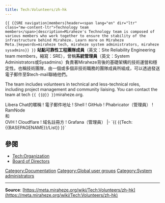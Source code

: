 ```yaml
---
title: Tech:Volunteers/zh-hk
---
```


 `{{ {{SRE navigation|members|header=<span lang="en" dir="ltr" class="mw-content-ltr">Technology team members</span>|description=Miraheze's Technology team is composed of various members who work together to ensure the stability of the infrastructure behind Miraheze. Learn more on Miraheze Meta.|keywords=miraheze tech, miraheze system administrators, miraheze sysadmins}} }}`
**站點可靠性工程團隊成員**（英文：Site Reliability Engineering team members，縮寫：SRE），曾稱**系統管理員**（英文：System Administrators或Sysadmins）負責著Miraheze背後的基礎架構的技術運營和穩定性。也稱技術團隊，由一個或多個非技術職務的團隊成員所組成，可以透過發送電子郵件至$tech-mail聯絡他們。

The team includes volunteers in technical and less-technical roles, including project management and community liaising. You can contact the team at tech `{{ {{@}} }}`miraheze.org.

<div style="width: 100%; overflow: auto;>
{| class="wikitable center"
|-
! class="unsortable"| [ `{{ {{fullurl:Tech:Volunteers/List|action=edit}} }}` +/-]
! 名稱及職位
! [IRC](https://meta.miraheze.org/wiki/Special:MyLanguage/IRC)上<br />Libera Chat的暱稱
! 電子郵件地址
! Shell
! GitHub
! Phabricator（管理員）
! RamNode<br />和<br />OVH
! Cloudflare
! 域名註冊方
! Grafana（管理員）
|- `{{ {{Tech:{{BASEPAGENAME}}/List}} }}`

## 參閱 

* [Tech:Organization](/tech-docs/techorganization)
* [Board of Directors](https://meta.miraheze.org/wiki/Board_of_Directors)

[Category:Documentation](https://meta.miraheze.org/wiki/Category:Documentation)
[Category:Global user groups](https://meta.miraheze.org/wiki/Category:Global_user_groups)
[Category:System administrators](https://meta.miraheze.org/wiki/Category:System_administrators)

----
**Source**: [https://meta.miraheze.org/wiki/Tech:Volunteers/zh-hk](https://meta.miraheze.org/wiki/Tech:Volunteers/zh-hk)